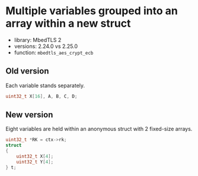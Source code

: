 # Multiple variables grouped into an array within a new struct 
- library: MbedTLS 2
- versions: 2.24.0 vs 2.25.0
- function: `mbedtls_aes_crypt_ecb`

## Old version
Each variable stands separately.

```c
uint32_t X[16], A, B, C, D;
```

## New version
Eight variables are held within an anonymous struct with 2 fixed-size arrays.

```c
uint32_t *RK = ctx->rk;
struct
{
    uint32_t X[4];
    uint32_t Y[4];
} t;
```
